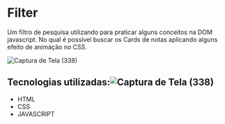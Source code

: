 # Filter
Um filtro de pesquisa utilizando para praticar alguns conceitos na DOM javascript. No qual é possível buscar os Cards de notas aplicando alguns efeito de animação no CSS.

![Captura de Tela (338)](https://github.com/Osnaelle/Filter/assets/36750879/31bc2929-48bd-42d3-ae33-02f89794cd26)
## Tecnologias utilizadas:![Captura de Tela (338)](https://github.com/Osnaelle/Filter/assets/36750879/31bc2929-48bd-42d3-ae33-02f89794cd26)


* HTML
* CSS
* JAVASCRIPT
